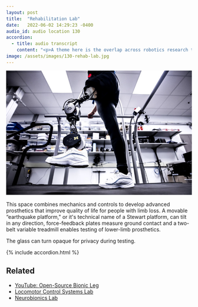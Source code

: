 ```yaml
---
layout: post
title:  "Rehabilitation Lab"
date:   2022-06-02 14:29:23 -0400
audio_id: audio location 130
accordion: 
  - title: audio transcript
    content: "<p>A theme here is the overlap across robotics research that enables collaboration: work on legged robots and how they move can help create new prosthetics to help humans move, and the work on controlling prosthetics can be brought back to walking robots.</p><p>In this space, mechanics and controls are used to develop advanced prosthetics. A movable “earthquake platform,” or it’s technical name of a Stewart platform, can tilt in any direction, force-feedback plates measure ground contact and a two-belt variable treadmill enables testing of lower-limb prosthetics.</p><p>And when research is being conducted, the glass can turn opaque for privacy during testing. The end focus of this work is to improve day-to-day lives, as PhD student Ross Cortino explains.</p><p>I’m a 3rd-year Ph.D. student working for Dr. Bobby Gregg in the Locomotor Control Systems Laboratory, LocoLab for short. Our primary focus is building and controlling powered prosthetic legs and exoskeletons to improve the quality of life for potential users, focusing on activities of daily living such as walking, stair climbing, and sit-to-stand, as well as transitions between any of these activities.</p><p>Currently, the use of these powered devices is limited to academic or clinical research spaces due to a number of factors including battery life, weight, cost, and lack of comprehensive control strategies that can safely handle anything a potential user would want to throw at it.</p><p>That is why we in the LocoLab are actively committed to designing our devices around users’ needs and working on ways to make adaptive controllers that are not only easy to use but easy for the user and their clinician to understand. We hope this will lead to improved mobility and an overall better experience in their day-to-day lives.</p>"
image: /assets/images/130-rehab-lab.jpg
---
```


<div class="audio-player">
   <!-- this is where the player will be injected -->
</div>

![Open-source bionic leg](/assets/images/130-rehab-lab.jpg)

This space combines mechanics and controls to develop advanced prosthetics that improve quality of life for people with limb loss. A movable “earthquake platform," or it's technical name of a Stewart platform, can tilt in any direction, force-feedback plates measure ground contact and a two-belt variable treadmill enables testing of lower-limb prosthetics.

The glass can turn opaque for privacy during testing.


{% include accordion.html %}

## Related
* [YouTube: Open-Source Bionic Leg](https://www.youtube.com/watch?v=Rqla0u813r8)
* [Locomotor Control Systems Lab](https://web.eecs.umich.edu/locolab/)
* [Neurobionics Lab](https://neurobionics.robotics.umich.edu)


<script type="text/javascript">

 const player = new Shikwasa({
   container: () => document.querySelector('.audio-player'),
   audio: {
     title: 'Rehabilitation Lab',
     artist: 'Location 120',
     cover: '/assets/images/130-rehab-lab.jpg',
     src: '/assets/audio/130-rehab-lab.mp3',
   },
   // fixed: {
   //   type: 'static',
   // }
 })

 </script>